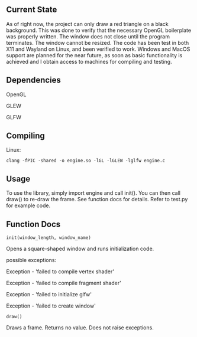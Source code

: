 ## Current State
As of right now, the project can only draw a red triangle on a black background. This was done to verify that the necessary OpenGL boilerplate was properly written. The window does not close until the program terminates. The window cannot be resized. The code has been test in both X11 and Wayland on Linux, and been verified to work. Windows and MacOS support are planned for the near future, as soon as basic functionality is achieved and I obtain access to machines for compiling and testing.

## Dependencies
OpenGL

GLEW

GLFW

## Compiling
Linux:

`clang -fPIC -shared -o engine.so -lGL -lGLEW -lglfw engine.c`

## Usage
To use the library, simply import engine and call init(). You can then call draw() to re-draw the frame. See function docs for details. Refer to test.py for example code.

## Function Docs
`init(window_length, window_name)`

Opens a square-shaped window and runs initialization code.


possible exceptions:

Exception - 'failed to compile vertex shader'

Exception - 'failed to compile fragment shader'

Exception - 'failed to initialize glfw'

Exception - 'failed to create window'


`draw()`

Draws a frame. Returns no value. Does not raise exceptions.
